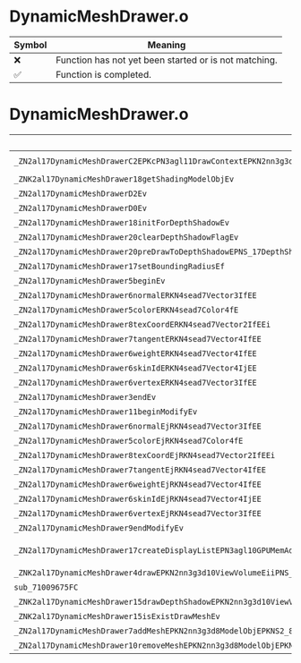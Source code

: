 # DynamicMeshDrawer.o
| Symbol | Meaning 
| ------------- | ------------- 
| :x: | Function has not yet been started or is not matching. 
| :white_check_mark: | Function is completed. 


# DynamicMeshDrawer.o
| Symbol (Demangled) | Symbol (Mangled) | Decompiled? |
| ------------- |  ------------- | ------------- |
| `_ZN2al17DynamicMeshDrawerC2EPKcPN3agl11DrawContextEPKN2nn3g3d8ModelObjEPKNS7_8ShapeObjEPKNS_11ModelShaderEiiiPKS0_` | `al::DynamicMeshDrawer::DynamicMeshDrawer(char const*,agl::DrawContext *,nn::g3d::ModelObj const*,nn::g3d::ShapeObj const*,al::ModelShader const*,int,int,int,al::DynamicMeshDrawer const*)` | :white_check_mark: |
| `_ZNK2al17DynamicMeshDrawer18getShadingModelObjEv` | `al::DynamicMeshDrawer::getShadingModelObj(void)const` | :white_check_mark: |
| `_ZN2al17DynamicMeshDrawerD2Ev` | `al::DynamicMeshDrawer::~DynamicMeshDrawer()` | :white_check_mark: |
| `_ZN2al17DynamicMeshDrawerD0Ev` | `al::DynamicMeshDrawer::~DynamicMeshDrawer()` | :white_check_mark: |
| `_ZN2al17DynamicMeshDrawer18initForDepthShadowEv` | `al::DynamicMeshDrawer::initForDepthShadow(void)` | :white_check_mark: |
| `_ZN2al17DynamicMeshDrawer20clearDepthShadowFlagEv` | `al::DynamicMeshDrawer::clearDepthShadowFlag(void)` | :white_check_mark: |
| `_ZN2al17DynamicMeshDrawer20preDrawToDepthShadowEPNS_17DepthShadowDrawerE` | `al::DynamicMeshDrawer::preDrawToDepthShadow(al::DepthShadowDrawer *)` | :white_check_mark: |
| `_ZN2al17DynamicMeshDrawer17setBoundingRadiusEf` | `al::DynamicMeshDrawer::setBoundingRadius(float)` | :white_check_mark: |
| `_ZN2al17DynamicMeshDrawer5beginEv` | `al::DynamicMeshDrawer::begin(void)` | :white_check_mark: |
| `_ZN2al17DynamicMeshDrawer6normalERKN4sead7Vector3IfEE` | `al::DynamicMeshDrawer::normal(sead::Vector3<float> const&)` | :white_check_mark: |
| `_ZN2al17DynamicMeshDrawer5colorERKN4sead7Color4fE` | `al::DynamicMeshDrawer::color(sead::Color4f const&)` | :white_check_mark: |
| `_ZN2al17DynamicMeshDrawer8texCoordERKN4sead7Vector2IfEEi` | `al::DynamicMeshDrawer::texCoord(sead::Vector2<float> const&,int)` | :white_check_mark: |
| `_ZN2al17DynamicMeshDrawer7tangentERKN4sead7Vector4IfEE` | `al::DynamicMeshDrawer::tangent(sead::Vector4<float> const&)` | :white_check_mark: |
| `_ZN2al17DynamicMeshDrawer6weightERKN4sead7Vector4IfEE` | `al::DynamicMeshDrawer::weight(sead::Vector4<float> const&)` | :white_check_mark: |
| `_ZN2al17DynamicMeshDrawer6skinIdERKN4sead7Vector4IjEE` | `al::DynamicMeshDrawer::skinId(sead::Vector4<unsigned int> const&)` | :white_check_mark: |
| `_ZN2al17DynamicMeshDrawer6vertexERKN4sead7Vector3IfEE` | `al::DynamicMeshDrawer::vertex(sead::Vector3<float> const&)` | :white_check_mark: |
| `_ZN2al17DynamicMeshDrawer3endEv` | `al::DynamicMeshDrawer::end(void)` | :white_check_mark: |
| `_ZN2al17DynamicMeshDrawer11beginModifyEv` | `al::DynamicMeshDrawer::beginModify(void)` | :white_check_mark: |
| `_ZN2al17DynamicMeshDrawer6normalEjRKN4sead7Vector3IfEE` | `al::DynamicMeshDrawer::normal(unsigned int,sead::Vector3<float> const&)` | :white_check_mark: |
| `_ZN2al17DynamicMeshDrawer5colorEjRKN4sead7Color4fE` | `al::DynamicMeshDrawer::color(unsigned int,sead::Color4f const&)` | :white_check_mark: |
| `_ZN2al17DynamicMeshDrawer8texCoordEjRKN4sead7Vector2IfEEi` | `al::DynamicMeshDrawer::texCoord(unsigned int,sead::Vector2<float> const&,int)` | :white_check_mark: |
| `_ZN2al17DynamicMeshDrawer7tangentEjRKN4sead7Vector4IfEE` | `al::DynamicMeshDrawer::tangent(unsigned int,sead::Vector4<float> const&)` | :white_check_mark: |
| `_ZN2al17DynamicMeshDrawer6weightEjRKN4sead7Vector4IfEE` | `al::DynamicMeshDrawer::weight(unsigned int,sead::Vector4<float> const&)` | :white_check_mark: |
| `_ZN2al17DynamicMeshDrawer6skinIdEjRKN4sead7Vector4IjEE` | `al::DynamicMeshDrawer::skinId(unsigned int,sead::Vector4<unsigned int> const&)` | :white_check_mark: |
| `_ZN2al17DynamicMeshDrawer6vertexEjRKN4sead7Vector3IfEE` | `al::DynamicMeshDrawer::vertex(unsigned int,sead::Vector3<float> const&)` | :white_check_mark: |
| `_ZN2al17DynamicMeshDrawer9endModifyEv` | `al::DynamicMeshDrawer::endModify(void)` | :white_check_mark: |
| `_ZN2al17DynamicMeshDrawer17createDisplayListEPN3agl10GPUMemAddrIhEENS0_26GRAPHICS_CTX_ACTIVATE_TYPEENS0_21TEXTURE_ACTIVATE_TYPEENS0_22MATERIAL_ACTIVATE_TYPEEPKNS_9ModelCtrlEbb` | `al::DynamicMeshDrawer::createDisplayList(agl::GPUMemAddr<unsigned char> *,al::DynamicMeshDrawer::GRAPHICS_CTX_ACTIVATE_TYPE,al::DynamicMeshDrawer::TEXTURE_ACTIVATE_TYPE,al::DynamicMeshDrawer::MATERIAL_ACTIVATE_TYPE,al::ModelCtrl const*,bool,bool)` | :white_check_mark: |
| `_ZNK2al17DynamicMeshDrawer4drawEPKN2nn3g3d10ViewVolumeEiiPNS_19ModelAdditionalInfoE` | `al::DynamicMeshDrawer::draw(nn::g3d::ViewVolume const*,int,int,al::ModelAdditionalInfo *)const` | :white_check_mark: |
| `sub_71009675FC` | `` | :white_check_mark: |
| `_ZNK2al17DynamicMeshDrawer15drawDepthShadowEPKN2nn3g3d10ViewVolumeEiii` | `al::DynamicMeshDrawer::drawDepthShadow(nn::g3d::ViewVolume const*,int,int,int)const` | :white_check_mark: |
| `_ZNK2al17DynamicMeshDrawer15isExistDrawMeshEv` | `al::DynamicMeshDrawer::isExistDrawMesh(void)const` | :white_check_mark: |
| `_ZN2al17DynamicMeshDrawer7addMeshEPKN2nn3g3d8ModelObjEPKNS2_8ShapeObjEPNS_9ModelCtrlE` | `al::DynamicMeshDrawer::addMesh(nn::g3d::ModelObj const*,nn::g3d::ShapeObj const*,al::ModelCtrl *)` | :white_check_mark: |
| `_ZN2al17DynamicMeshDrawer10removeMeshEPKN2nn3g3d8ModelObjEPKNS2_8ShapeObjE` | `al::DynamicMeshDrawer::removeMesh(nn::g3d::ModelObj const*,nn::g3d::ShapeObj const*)` | :white_check_mark: |
